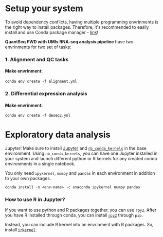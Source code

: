 # Setup your system
To avoid dependency conflicts, having multiple programming envrinments is the right way to install packages. Therefore, it's recommended to easily install and use Conda package manager - [link](https://docs.anaconda.com/anaconda/install/)!

**QuantSeq FWD with UMIs RNA-seq analysis pipeline** have two envrinments for two set of tasks:

### 1. Alignment and QC tasks
#### Make envrinment:
```
conda env create -f alignment.yml
```

### 2. Differential expression analysis
#### Make envrinment:
```
conda env create -f deseq2.yml
```

# Exploratory data analysis
Jupyter! Make sure to install [Jupyter](https://anaconda.org/anaconda/jupyter) and [`nb_conda_kernels`](https://anaconda.org/conda-forge/nb_conda_kernels) in the base environment. Using `nb_conda_kernels`, you can have one Jupyter installed in your system and launch different python or R kernels for any created conda environments in a single notebook. 

You only need `ipykernel`, `numpy` and `pandas` in each environment in addition to your own packages. 
```
conda install -n <env-name> -c anaconda ipykernel numpy pandas
```
### How to use R in Jupyter?
If you want to use python and R packages together, you can use `rpy2`. After you have R installed through conda, you can install [`rpy2`](https://pypi.org/project/rpy2/) through `pip`.

Instead, you can include R kernel into an envrinment with R packages. So, install [`irkernel`](https://anaconda.org/r/r-irkernel). 
